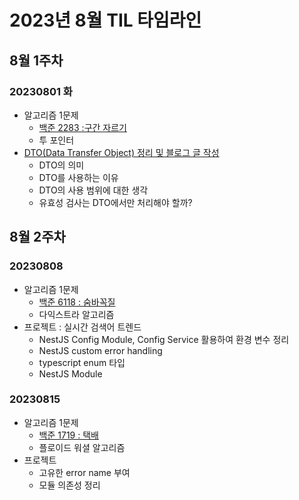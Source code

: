 # 2023년 8월 TIL 타임라인

## 8월 1주차

### 20230801 화

* 알고리즘 1문제
  * [백준 2283 :구간 자르기](https://www.acmicpc.net/problem/2283)
  * 투 포인터
* [DTO(Data Transfer Object) 정리 및 블로그 글 작성](https://velog.io/@calm0_0/DTO)
  * DTO의 의미
  * DTO를 사용하는 이유
  * DTO의 사용 범위에 대한 생각
  * 유효성 검사는 DTO에서만 처리해야 할까?


## 8월 2주차

### 20230808

* 알고리즘 1문제
  * [백준 6118 : 숨바꼭질](https://www.acmicpc.net/problem/6118)
  * 다익스트라 알고리즘
* 프로젝트 : 실시간 검색어 트렌드
  * NestJS Config Module, Config Service 활용하여 환경 변수 정리
  * NestJS custom error handling
  * typescript enum 타입
  * NestJS Module

### 20230815

* 알고리즘 1문제
  * [백준 1719 : 택배](https://www.notion.so/1719-6a39e1cc8a944817b28e6bf620b2d53e)
  * 플로이드 워셜 알고리즘
* 프로젝트
  * 고유한 error name 부여
  * 모듈 의존성 정리
